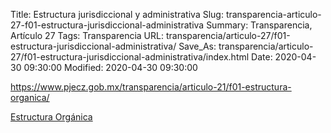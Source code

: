 Title: Estructura jurisdiccional y administrativa
Slug: transparencia-articulo-27-f01-estructura-jurisdiccional-administrativa
Summary: Transparencia, Artículo 27
Tags: Transparencia
URL: transparencia/articulo-27/f01-estructura-jurisdiccional-administrativa/
Save_As: transparencia/articulo-27/f01-estructura-jurisdiccional-administrativa/index.html
Date: 2020-04-30 09:30:00
Modified: 2020-04-30 09:30:00



<https://www.pjecz.gob.mx/transparencia/articulo-21/f01-estructura-organica/>

[Estructura Orgánica](https://archivista.poderjudicialcoahuila.gob.mx/transparencia/articulo-21/f01-estructura-organica/)


